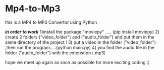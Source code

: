 # Mp4-to-Mp3

this is a MP4 to MP3 Convertor using Python

***in order to work***
1)install the package "moviepy" ..... (pip install moviepy)
2) create 2 folders ("video_folder") and ("audio_folder") and put them in the same directory of the project !
3) put a video in the folder ("video_folder") ,then run the program.....(python main.py)
4) you find the audio file in the folder ("audio_folder") with the extenstion (.mp3)

hope we meet up again as soon as possible for more exciting coding :)
